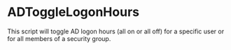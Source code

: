 # ADToggleLogonHours
This script will toggle AD logon hours (all on or all off) for a specific user or for all members of a security group.
